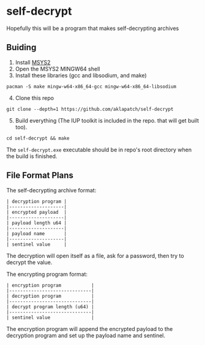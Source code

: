 # self-decrypt
Hopefully this will be a program that makes self-decrypting archives

## Buiding
1. Install [MSYS2](https://www.msys2.org/)
2. Open the MSYS2 MINGW64 shell
3. Install these libraries (gcc and libsodium, and make)
```
pacman -S make mingw-w64-x86_64-gcc mingw-w64-x86_64-libsodium

```
4. Clone this repo
```
git clone --depth=1 https://github.com/aklapatch/self-decrypt
```
5. Build everything (The IUP toolkit is included in the repo. that will get built too).
```
cd self-decrypt && make
```
The `self-decrypt.exe` executable should be in repo's root directory when the build is finished.

## File Format Plans
The self-decrypting archive format:
```
| decryption program |
|--------------------|
| encrypted payload  |
|--------------------|
| payload length u64 |
|--------------------|
| payload name       |
|--------------------|
| sentinel value     |
```
The decryption will open itself as a file, ask for a password, then try
to decrypt the value.

The encrypting program format:
```
| encryption program           |
|------------------------------|
| decryption program           |
|------------------------------|
| decrypt program length (u64) |
|------------------------------|
| sentinel value               |
```
The encryption program will append the encrypted payload to the
decryption program and set up the payload name and sentinel.
